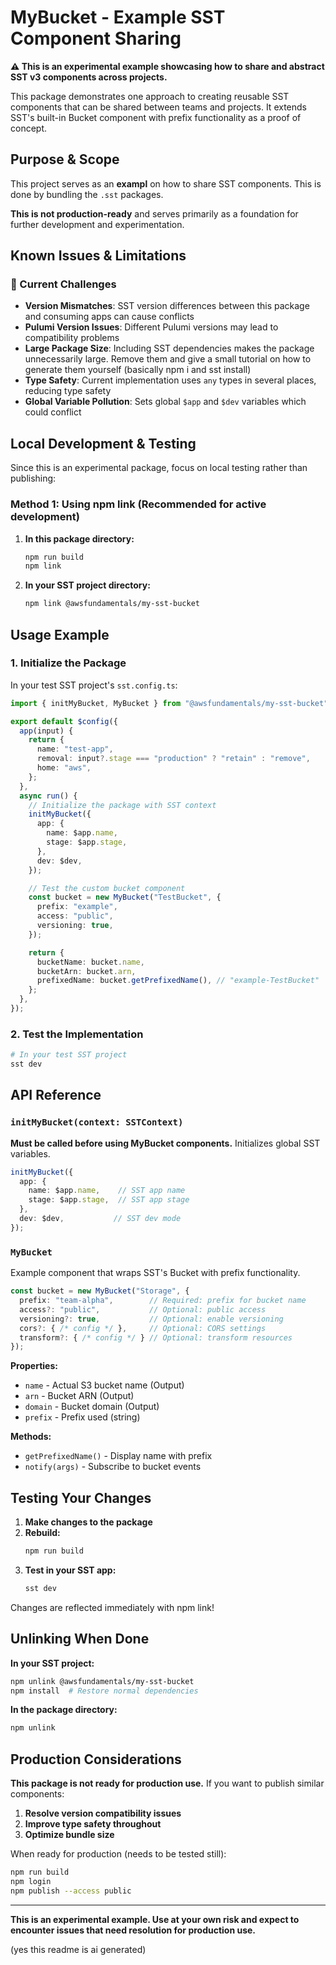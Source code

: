 # MyBucket - Example SST Component Sharing

**⚠️ This is an experimental example showcasing how to share and abstract SST v3 components across projects.** 

This package demonstrates one approach to creating reusable SST components that can be shared between teams and projects. It extends SST's built-in Bucket component with prefix functionality as a proof of concept.

## Purpose & Scope

This project serves as an **exampl** on how to share SST components.
This is done by bundling the `.sst` packages. 

**This is not production-ready** and serves primarily as a foundation for further development and experimentation.

## Known Issues & Limitations

### 🚨 Current Challenges

- **Version Mismatches**: SST version differences between this package and consuming apps can cause conflicts
- **Pulumi Version Issues**: Different Pulumi versions may lead to compatibility problems  
- **Large Package Size**: Including SST dependencies makes the package unnecessarily large. Remove them and give a small tutorial on how to generate them yourself (basically npm i and sst install)
- **Type Safety**: Current implementation uses `any` types in several places, reducing type safety
- **Global Variable Pollution**: Sets global `$app` and `$dev` variables which could conflict

## Local Development & Testing

Since this is an experimental package, focus on local testing rather than publishing:

### Method 1: Using npm link (Recommended for active development)

1. **In this package directory:**
   ```bash
   npm run build
   npm link
   ```

2. **In your SST project directory:**
   ```bash
   npm link @awsfundamentals/my-sst-bucket
   ```

## Usage Example

### 1. Initialize the Package

In your test SST project's `sst.config.ts`:

```typescript
import { initMyBucket, MyBucket } from "@awsfundamentals/my-sst-bucket";

export default $config({
  app(input) {
    return {
      name: "test-app",
      removal: input?.stage === "production" ? "retain" : "remove",
      home: "aws",
    };
  },
  async run() {
    // Initialize the package with SST context
    initMyBucket({
      app: {
        name: $app.name,
        stage: $app.stage,
      },
      dev: $dev,
    });

    // Test the custom bucket component
    const bucket = new MyBucket("TestBucket", {
      prefix: "example",
      access: "public",
      versioning: true,
    });

    return {
      bucketName: bucket.name,
      bucketArn: bucket.arn,
      prefixedName: bucket.getPrefixedName(), // "example-TestBucket"
    };
  },
});
```

### 2. Test the Implementation

```bash
# In your test SST project
sst dev
```

## API Reference

### `initMyBucket(context: SSTContext)`

**Must be called before using MyBucket components.** Initializes global SST variables.

```typescript
initMyBucket({
  app: {
    name: $app.name,    // SST app name
    stage: $app.stage,  // SST app stage
  },
  dev: $dev,           // SST dev mode
});
```

### `MyBucket`

Example component that wraps SST's Bucket with prefix functionality.

```typescript
const bucket = new MyBucket("Storage", {
  prefix: "team-alpha",        // Required: prefix for bucket name
  access?: "public",           // Optional: public access
  versioning?: true,           // Optional: enable versioning
  cors?: { /* config */ },     // Optional: CORS settings
  transform?: { /* config */ } // Optional: transform resources
});
```

**Properties:**
- `name` - Actual S3 bucket name (Output<string>)
- `arn` - Bucket ARN (Output<string>)  
- `domain` - Bucket domain (Output<string>)
- `prefix` - Prefix used (string)

**Methods:**
- `getPrefixedName()` - Display name with prefix
- `notify(args)` - Subscribe to bucket events

## Testing Your Changes

1. **Make changes to the package**
2. **Rebuild:**
   ```bash
   npm run build
   ```
3. **Test in your SST app:**
   ```bash
   sst dev
   ```

Changes are reflected immediately with npm link!

## Unlinking When Done

**In your SST project:**
```bash
npm unlink @awsfundamentals/my-sst-bucket
npm install  # Restore normal dependencies
```

**In the package directory:**
```bash
npm unlink
```

## Production Considerations

**This package is not ready for production use.** If you want to publish similar components:

1. **Resolve version compatibility issues**
2. **Improve type safety throughout** 
3. **Optimize bundle size**

When ready for production (needs to be tested still):
```bash
npm run build
npm login  
npm publish --access public
```


---

**This is an experimental example. Use at your own risk and expect to encounter issues that need resolution for production use.** 


(yes this readme is ai generated)